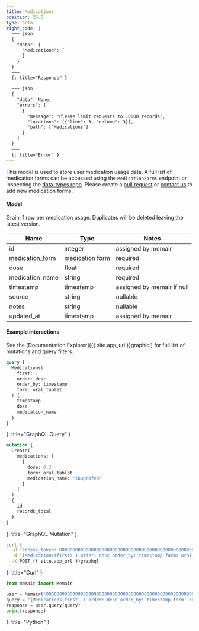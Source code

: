 ```yaml
---
title: Medications
position: 26.0
type: beta
right_code: |
  ~~~ json
  {
    "data": {
      "Medications": [
      ]
    }
  }
  ~~~
  {: title="Response" }

  ~~~ json
  {
    "data": None,
    "errors": [
      {
        "message": "Please limit requests to 10000 records",
        "locations": [{"line": 3, "column": 3}],
        "path": ["Medications"]
      }
    ]
  }
  ~~~
  {: title="Error" }
---
```


This model is used to store user medication usage data. A full list of medication forms can be accessed using the `MedicationForms` endpoint or inspecting the [data-types repo](https://github.com/memair/data-types/blob/master/medication_forms.yml). Please create a [pull request](https://github.com/memair/data-types/blob/master/medication_forms.yml) or [contact us](https://blog.memair.com/community/contact) to add new medication forms.

#### Model

Grain: 1 row per medication usage. Duplicates will be deleted leaving the latest version.

| Name | Type | Notes |
|-------|--------|---------|
| id | integer | assigned by memair |
| medication_form | medication form | required |
| dose | float | required |
| medication_name | string | required |
| timestamp | timestamp | assigned by memair if null |
| source | string | nullable |
| notes | string | nullable |
| updated_at | timestamp | assigned by memair |

#### Example interactions

See the [Documentation Explorer]({{ site.app_url }}graphiql) for full list of mutations and query filters.

~~~ graphql
query {
  Medications(
    first: 1
    order: desc
    order_by: timestamp
    form: oral_tablet
  ) {
    timestamp
    dose
    medication_name
  }
}
~~~
{: title="GraphQL Query" }

~~~ graphql
mutation {
  Create(
    medications: [
      {
        dose: 0.2
        form: oral_tablet
        medication_name: "ibuprofen"
      }
    ]
  )
  {
    id
    records_total
  }
}
~~~
{: title="GraphQL Mutation" }

~~~ bash
curl \
  -H 'access_token: 0000000000000000000000000000000000000000000000000000000000000000' \
  -d '{Medications(first: 1 order: desc order_by: timestamp form: oral_tablet) {timestamp dose medication_name}}' \
  -X POST {{ site.app_url }}graphql
~~~
{: title="Curl" }

~~~ python
from memair import Memair

user = Memair('0000000000000000000000000000000000000000000000000000000000000000')
query = "{Medications(first: 1 order: desc order_by: timestamp form: oral_tablet) {timestamp dose medication_name}}"
response = user.query(query)
print(response)
~~~
{: title="Python" }

